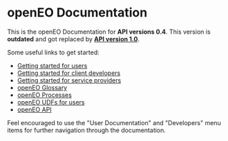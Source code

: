 # openEO Documentation

This is the openEO Documentation for **API versions 0.4**. This version is **outdated** and got replaced by **[API version 1.0](../1.0/)**.

Some useful links to get started:
* [Getting started for users](getting-started.md)
* [Getting started for client developers](developers/clients/getting-started.md)
* [Getting started for service providers](developers/backends/getting-started.md)
* [openEO Glossary](glossary.md)
* [openEO Processes](processes.md)
* [openEO UDFs for users](udfs.md)
* [openEO API](developers/api/reference.md)

Feel encouraged to use the "User Documentation" and "Developers" menu items for further navigation through the documentation.